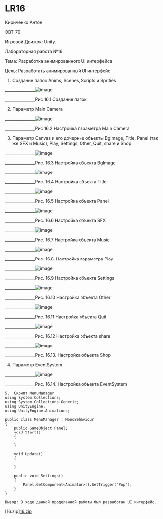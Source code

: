 # LR16

Кириченко Антон

ЭВТ-70

Игровой Движок: Unity.

Лабораторная работа №16

Тема: Разработка анимированного UI интерфейса

Цель: Разработать анимированный UI интерфейс

1.	Создание папок Anims, Scenes, Scripts и Sprities

_______________![image](https://user-images.githubusercontent.com/119228138/204796650-fcaf6a99-b029-4f5f-bc6c-ea9f0a98dcc5.png)

 
_______________Рис 16.1 Создание папок 

2.	Параметр Main Camera
 
_______________![image](https://user-images.githubusercontent.com/119228138/204796673-f621412b-ba49-427e-8011-307c40657083.png)

 
_______________Рис 16.2 Настройка параметра  Main Camera

3.	Параметр Canvas и его дочерние объекты BgImage, Title, Panel (так же SFX и Music), Play, Settings, Other, Quit, share и Shop
 
_______________![image](https://user-images.githubusercontent.com/119228138/204796700-5c229c8f-2858-4b8f-88af-9c3849d8727b.png)


_______________Рис. 16.3 Настройка объекта BgImage
 
 _______________![image](https://user-images.githubusercontent.com/119228138/204796721-5002c2a8-b9d8-4401-8fd4-4547a3ac8516.png)

 
_______________Рис. 16.4 Настройка объекта Title

_______________![image](https://user-images.githubusercontent.com/119228138/204796743-54245bf5-926e-4658-86de-ee18df608ef3.png)

_______________Рис. 16.5 Настройка объекта Panel

_______________![image](https://user-images.githubusercontent.com/119228138/204796761-06005fa7-d5bb-4d2b-9e2d-7c0217328a52.png)

_______________Рис. 16.6 Настройка объекта SFX

_______________![image](https://user-images.githubusercontent.com/119228138/204796807-fd55bcc6-c1f5-479b-b465-13052ec3a67c.png)
 
_______________Рис. 16.7 Настройка объекта Music

_______________![image](https://user-images.githubusercontent.com/119228138/204796848-a46aa7d5-52f1-4a0e-beb9-a65618f063d6.png)

_______________Рис. 16.8. Настройка параметра Play

_______________![image](https://user-images.githubusercontent.com/119228138/204796871-3f725ae0-08f7-4fd3-8a43-0866201ec2b0.png)


_______________Рис. 16.9 Настройка объекта Settings

_______________![image](https://user-images.githubusercontent.com/119228138/204796899-40251a81-2f67-493a-93c7-36220453d9c7.png)

_______________Рис. 16.10 Настройка объекта Other

_______________![image](https://user-images.githubusercontent.com/119228138/204796919-277a2705-2e66-4d60-94c0-5db92ed6e625.png)

_______________Рис. 16.11 Настройка объекта Quit

_______________![image](https://user-images.githubusercontent.com/119228138/204796943-e41f4755-83ab-46fa-9eeb-2656028948f4.png)

_______________Рис. 16.12 Настройка объекта share

_______________![image](https://user-images.githubusercontent.com/119228138/204796964-623f7e08-8a5e-4ef6-ae0b-2d07c8ba51ab.png)


_______________Рис. 16.13. Настройка объекта Shop

4.	Параметр EventSystem
 
_______________![image](https://user-images.githubusercontent.com/119228138/204796983-69cedb08-5632-4435-994e-6c5ffff277b7.png)


_______________Рис. 16.14. Настройка объекта EventSystem

```
5.	Скрипт MenuManager
using System.Collections;
using System.Collections.Generic;
using UnityEngine;
using UnityEngine.Animations;

public class MenuManager : MonoBehaviour
{
    public GameObject Panel;
    void Start()
    {

    }        
 
    void Update()
    {
        
    }

    public void Settings()
    {
        Panel.GetComponent<Animator>().SetTrigger("Pop");
    }    
}
```

	Вывод: В ходе данной проделанной работы был разработан UI интерфейс. 
  
[16.zip][16.zip](https://github.com/Userfall3000/LR-16/files/10123408/16.zip)
